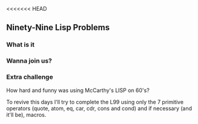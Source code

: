 <<<<<<< HEAD
## Ninety-Nine Lisp Problems

### What is it

### Wanna join us?

### Extra challenge

How hard and funny was using McCarthy's LISP on 60's? 

To revive this days I'll try to complete the L99 using only the 7 
primitive operators (quote, atom, eq, car, cdr, cons and cond) and if necessary (and it'll be), macros.